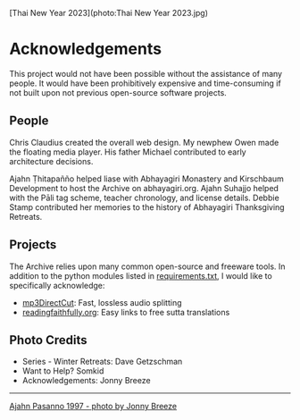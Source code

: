 [Thai New Year 2023](photo:Thai New Year 2023.jpg)
# Acknowledgements

This project would not have been possible without the assistance of many people. It would have been prohibitively expensive and time-consuming if not built upon not previous open-source software projects.

## People
Chris Claudius created the overall web design. My newphew Owen made the floating media player. His father Michael contributed to early architecture decisions.

Ajahn Ṭhitapañño helped liase with Abhayagiri Monastery and Kirschbaum Development to host the Archive on abhayagiri.org. Ajahn Suhajjo helped with the Pāli tag scheme, teacher chronology, and license details. Debbie Stamp contributed her memories to the history of Abhayagiri Thanksgiving Retreats.

## Projects
The Archive relies upon many common open-source and freeware tools. In addition to the python modules listed in [requirements.txt](https://github.com/Kaccana-Bhikkhu/qs-archive/blob/main/requirements.txt), I would like to specifically acknowledge:

- [mp3DirectCut](https://mpesch3.de/): Fast, lossless audio splitting
- [readingfaithfully.org](https://sutta.readingfaithfully.org/): Easy links to free sutta translations

## Photo Credits

- Series - Winter Retreats: Dave Getzschman
- Want to Help? Somkid
- Acknowledgements: Jonny Breeze

-----

[Ajahn Pasanno 1997 - photo by Jonny Breeze](photo:AjahnPasanno1997byJonnyBreeze.jpg#small)